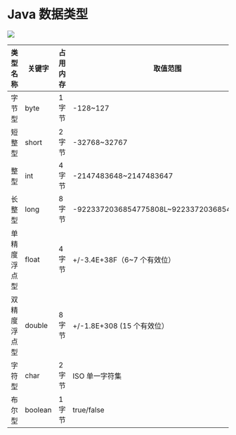 

# Java 数据类型

![](https://gitee.com/wanglongxin666/pictures/raw/master/img/202405221137059.png)

| 类型名称     | 关键字 | 占用内存 | 取值范围                                   |
| ------------ | ------ | -------- | ------------------------------------------ |
| 字节型       | byte   | 1 字节   | -128~127                                   |
| 短整型       | short  | 2 字节   | -32768~32767                               |
| 整型         | int    | 4 字节   | -2147483648~2147483647                     |
| 长整型       | long   | 8 字节   | -9223372036854775808L~9223372036854775807L |
| 单精度浮点型 | float  | 4 字节   | +/-3.4E+38F（6~7 个有效位）                |
| 双精度浮点型 | double | 8 字节   | +/-1.8E+308 (15 个有效位）                 |
| 字符型       | char   | 2 字节   | ISO 单一字符集                             |
| 布尔型       | boolean | 1 字节   | true/false                                 |

